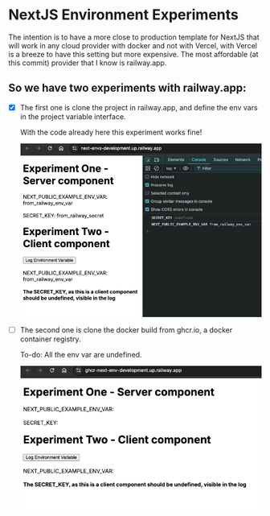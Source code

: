 # NextJS Environment Experiments

The intention is to have a more close to production template for NextJS that will work in any cloud provider with docker and not with Vercel, with Vercel is a breeze to have this setting but more expensive. The most affordable (at this commit) provider that I know is railway.app.

## So we have two experiments with railway.app: 

- [x] The first one is clone the project in railway.app, and define the env vars in the project variable interface.

  With the code already here this experiment works fine!

  ![](repo_images/clone_example.png)


- [ ] The second one is clone the docker build from ghcr.io, a docker container registry.
  
  To-do: All the env var are undefined. 

  ![](repo_images/ghcr_example.png)
